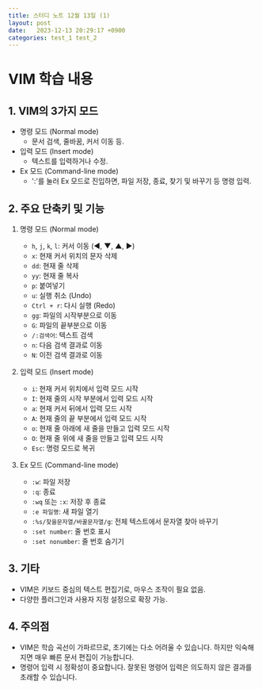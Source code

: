 ```yaml
---
title: 스터디 노트 12월 13일 (1)
layout: post
date:   2023-12-13 20:29:17 +0900
categories: test_1 test_2
---
```

# VIM 학습 내용

## 1. VIM의 3가지 모드 
- 명령 모드 (Normal mode)
	- 문서 검색, 줄바꿈, 커서 이동 등.
- 입력 모드 (Insert mode)
	- 텍스트를 입력하거나 수정. 
- Ex 모드 (Command-line mode)
	- ':'를 눌러 Ex 모드로 진입하면, 파일 저장, 종료, 찾기 및 바꾸기 등 명령 입력.

## 2. 주요 단축키 및 기능
1. 명령 모드 (Normal mode)
	- `h`, `j`, `k`, `l`: 커서 이동 (◀, ▼, ▲, ▶)
	- `x`: 현재 커서 위치의 문자 삭제
	- `dd`: 현재 줄 삭제
	- `yy`: 현재 줄 복사
	- `p`: 붙여넣기
	- `u`: 실행 취소 (Undo)
	- `Ctrl + r`: 다시 실행 (Redo)
	- `gg`: 파일의 시작부분으로 이동
	- `G`: 파일의 끝부분으로 이동
	- `/:검색어`: 텍스트 검색
	- `n`: 다음 검색 결과로 이동
	- `N`: 이전 검색 결과로 이동

2. 입력 모드 (Insert mode)
	- `i`: 현재 커서 위치에서 입력 모드 시작
	- `I`: 현재 줄의 시작 부분에서 입력 모드 시작
	- `a`: 현재 커서 뒤에서 입력 모드 시작
	- `A`: 현재 줄의 끝 부분에서 입력 모드 시작
	- `o`: 현재 줄 아래에 새 줄을 만들고 입력 모드 시작
	- `O`: 현재 줄 위에 새 줄을 만들고 입력 모드 시작
	- `Esc`: 명령 모드로 복귀

3. Ex 모드 (Command-line mode)
	- `:w`: 파일 저장
	- `:q`: 종료
	- `:wq` 또는 `:x`: 저장 후 종료
	- `:e 파일명`: 새 파일 열기
	- `:%s/찾을문자열/바꿀문자열/g`: 전체 텍스트에서 문자열 찾아 바꾸기
	- `:set number`: 줄 번호 표시
	- `:set nonumber`: 줄 번호 숨기기

## 3. 기타
- VIM은 키보드 중심의 텍스트 편집기로, 마우스 조작이 필요 없음.
- 다양한 플러그인과 사용자 지정 설정으로 확장 가능.

## 4. 주의점
- VIM은 학습 곡선이 가파르므로, 초기에는 다소 어려울 수 있습니다. 하지만 익숙해지면 매우 빠른 문서 편집이 가능합니다.
- 명령어 입력 시 정확성이 중요합니다. 잘못된 명령어 입력은 의도하지 않은 결과를 초래할 수 있습니다.
